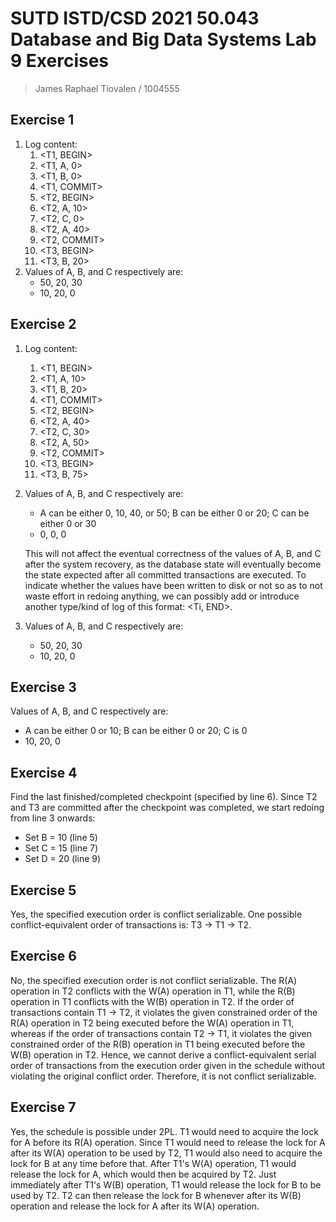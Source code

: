 # SUTD ISTD/CSD 2021 50.043 Database and Big Data Systems Lab 9 Exercises

> James Raphael Tiovalen / 1004555

## Exercise 1

1. Log content:
   1. <T1, BEGIN>
   2. <T1, A, 0>
   3. <T1, B, 0>
   4. <T1, COMMIT>
   5. <T2, BEGIN>
   6. <T2, A, 10>
   7. <T2, C, 0>
   8. <T2, A, 40>
   9. <T2, COMMIT>
   10. <T3, BEGIN>
   11. <T3, B, 20>
2. Values of A, B, and C respectively are:
   - 50, 20, 30
   - 10, 20, 0

## Exercise 2

1. Log content:

   1. <T1, BEGIN>
   2. <T1, A, 10>
   3. <T1, B, 20>
   4. <T1, COMMIT>
   5. <T2, BEGIN>
   6. <T2, A, 40>
   7. <T2, C, 30>
   8. <T2, A, 50>
   9. <T2, COMMIT>
   10. <T3, BEGIN>
   11. <T3, B, 75>

2. Values of A, B, and C respectively are:

   - A can be either 0, 10, 40, or 50; B can be either 0 or 20; C can be either 0 or 30
   - 0, 0, 0

   This will not affect the eventual correctness of the values of A, B, and C after the system recovery, as the database state will eventually become the state expected after all committed transactions are executed. To indicate whether the values have been written to disk or not so as to not waste effort in redoing anything, we can possibly add or introduce another type/kind of log of this format: <Ti, END>.

3. Values of A, B, and C respectively are:

   - 50, 20, 30
   - 10, 20, 0

## Exercise 3

Values of A, B, and C respectively are:

- A can be either 0 or 10; B can be either 0 or 20; C is 0
- 10, 20, 0

## Exercise 4

Find the last finished/completed checkpoint (specified by line 6). Since T2 and T3 are committed after the checkpoint was completed, we start redoing from line 3 onwards:

- Set B = 10 (line 5)
- Set C = 15 (line 7)
- Set D = 20 (line 9)

## Exercise 5

Yes, the specified execution order is conflict serializable. One possible conflict-equivalent order of transactions is: T3 -> T1 -> T2.

## Exercise 6

No, the specified execution order is not conflict serializable. The R(A) operation in T2 conflicts with the W(A) operation in T1, while the R(B) operation in T1 conflicts with the W(B) operation in T2. If the order of transactions contain T1 -> T2, it violates the given constrained order of the R(A) operation in T2 being executed before the W(A) operation in T1, whereas if the order of transactions contain T2 -> T1, it violates the given constrained order of the R(B) operation in T1 being executed before the W(B) operation in T2. Hence, we cannot derive a conflict-equivalent serial order of transactions from the execution order given in the schedule without violating the original conflict order. Therefore, it is not conflict serializable.

## Exercise 7

Yes, the schedule is possible under 2PL. T1 would need to acquire the lock for A before its R(A) operation. Since T1 would need to release the lock for A after its W(A) operation to be used by T2, T1 would also need to acquire the lock for B at any time before that. After T1's W(A) operation, T1 would release the lock for A, which would then be acquired by T2. Just immediately after T1's W(B) operation, T1 would release the lock for B to be used by T2. T2 can then release the lock for B whenever after its W(B) operation and release the lock for A after its W(A) operation.
